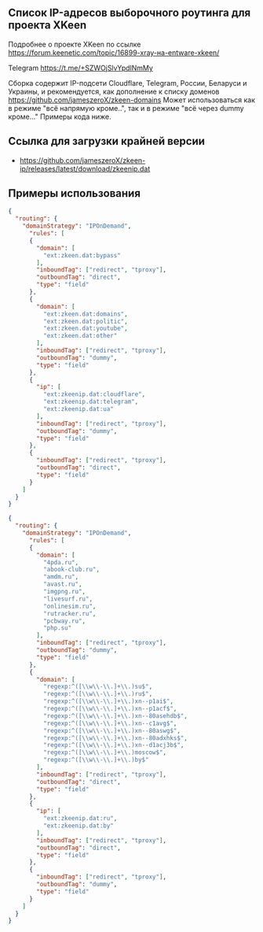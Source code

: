 ## Список IP-адресов выборочного роутинга для проекта XKeen

Подробнее о проекте XKeen по ссылке <https://forum.keenetic.com/topic/16899-xray-на-entware-xkeen/>

Telegram <https://t.me/+SZWOjSlvYpdlNmMy>

Сборка содержит IP-подсети Cloudflare, Telegram, России, Беларуси и Украины, и рекомендуется, как дополнение к списку доменов <https://github.com/jameszeroX/zkeen-domains>
Может использоваться как в режиме "всё напрямую кроме..", так и в режиме "всё через dummy кроме..." Примеры кода ниже.

## Ссылка для загрузки крайней версии

- <https://github.com/jameszeroX/zkeen-ip/releases/latest/download/zkeenip.dat>

## Примеры использования

```json
{
  "routing": {
    "domainStrategy": "IPOnDemand",
      "rules": [
      {
        "domain": [
          "ext:zkeen.dat:bypass"
        ],
        "inboundTag": ["redirect", "tproxy"],
        "outboundTag": "direct",
        "type": "field"
      },
      {
        "domain": [
          "ext:zkeen.dat:domains",
          "ext:zkeen.dat:politic",
          "ext:zkeen.dat:youtube",
          "ext:zkeen.dat:other"
        ],
        "inboundTag": ["redirect", "tproxy"],
        "outboundTag": "dummy",
        "type": "field"
      },
      {
        "ip": [
          "ext:zkeenip.dat:cloudflare",
          "ext:zkeenip.dat:telegram",
          "ext:zkeenip.dat:ua"
        ],
        "inboundTag": ["redirect", "tproxy"],
        "outboundTag": "dummy",
        "type": "field"
      },
      {
        "inboundTag": ["redirect", "tproxy"],
        "outboundTag": "direct",
        "type": "field"
      }
    ]
  }
}
```
```json
{
  "routing": {
    "domainStrategy": "IPOnDemand",
      "rules": [
      {
        "domain": [
          "4pda.ru",
          "abook-club.ru",
          "amdm.ru",
          "avast.ru",
          "imgpng.ru",
          "livesurf.ru",
          "onlinesim.ru",
          "rutracker.ru",
          "pcbway.ru",
          "php.su"
        ],
        "inboundTag": ["redirect", "tproxy"],
        "outboundTag": "dummy",
        "type": "field"
      },
      {
        "domain": [
          "regexp:^([\\w\\-\\.]+\\.)su$",
          "regexp:^([\\w\\-\\.]+\\.)ru$",
          "regexp:^([\\w\\-\\.]+\\.)xn--p1ai$",
          "regexp:^([\\w\\-\\.]+\\.)xn--p1acf$",
          "regexp:^([\\w\\-\\.]+\\.)xn--80asehdb$",
          "regexp:^([\\w\\-\\.]+\\.)xn--c1avg$",
          "regexp:^([\\w\\-\\.]+\\.)xn--80aswg$",
          "regexp:^([\\w\\-\\.]+\\.)xn--80adxhks$",
          "regexp:^([\\w\\-\\.]+\\.)xn--d1acj3b$",
          "regexp:^([\\w\\-\\.]+\\.)moscow$",
          "regexp:^([\\w\\-\\.]+\\.)by$"
        ],
        "inboundTag": ["redirect", "tproxy"],
        "outboundTag": "direct",
        "type": "field"
      },
      {
        "ip": [
          "ext:zkeenip.dat:ru",
          "ext:zkeenip.dat:by"
        ],
        "inboundTag": ["redirect", "tproxy"],
        "outboundTag": "direct",
        "type": "field"
      },
      {
        "inboundTag": ["redirect", "tproxy"],
        "outboundTag": "dummy",
        "type": "field"
      }
    ]
  }
}
```
